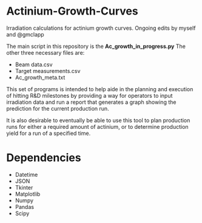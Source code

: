 # Actinium-Growth-Curves
Irradiation calculations for actinium growth curves. Ongoing edits by myself and @gmclapp

The main script in this repository is the **Ac_growth_in_progress.py**
The other three necessary files are:
 - Beam data.csv
 - Target measurements.csv
 - Ac_growth_meta.txt

This set of programs is intended to help aide in the planning and execution of hitting R&D milestones
by providing a way for operators to input irradiation data and run a report that generates a graph
showing the prediction for the current production run.

It is also desirable to eventually be able to use this tool to plan production runs for either a 
required amount of actinium, or to determine production yield for a run of a specified time.

# Dependencies
- Datetime
- JSON
- Tkinter
- Matplotlib
- Numpy
- Pandas
- Scipy

